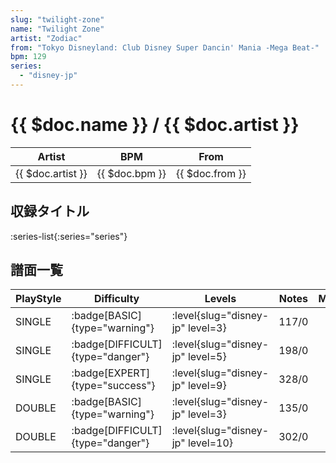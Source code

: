 ```yaml
---
slug: "twilight-zone"
name: "Twilight Zone"
artist: "Zodiac"
from: "Tokyo Disneyland: Club Disney Super Dancin' Mania -Mega Beat-"
bpm: 129
series:
  - "disney-jp"
---
```


# {{ $doc.name }} / {{ $doc.artist }}

|Artist|BPM|From|
|------|---|----|
|{{ $doc.artist }}|{{ $doc.bpm }}|{{ $doc.from }}|

## 収録タイトル

:series-list{:series="series"}

## 譜面一覧

|PlayStyle|Difficulty|Levels|Notes|Movie|
|---------|----------|------|-----|-----|
|SINGLE| :badge[BASIC]{type="warning"}|<div class="field is-grouped is-grouped-multiline"> :level{slug="disney-jp" level=3}</div>|117/0||
|SINGLE| :badge[DIFFICULT]{type="danger"}|<div class="field is-grouped is-grouped-multiline"> :level{slug="disney-jp" level=5}</div>|198/0||
|SINGLE| :badge[EXPERT]{type="success"}|<div class="field is-grouped is-grouped-multiline"> :level{slug="disney-jp" level=9}</div>|328/0||
|DOUBLE| :badge[BASIC]{type="warning"}|<div class="field is-grouped is-grouped-multiline"> :level{slug="disney-jp" level=3}</div>|135/0||
|DOUBLE| :badge[DIFFICULT]{type="danger"}|<div class="field is-grouped is-grouped-multiline"> :level{slug="disney-jp" level=10}</div>|302/0||
